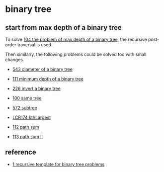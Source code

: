 # binary tree

## start from max depth of a binary tree

To solve [104 the problem of max depth of a binary tree](https://github.com/un01s/codeplay/blob/main/binarytree/0104-maxDepth.cpp), the recursive post-order traversal is used.

Then similarly, the following problems could be solved too with small changes.

* [543 diameter of a binary tree](https://github.com/un01s/codeplay/blob/main/binarytree/0543-diameter.cpp)

* [111 minimum depth of a binary tree](https://github.com/un01s/codeplay/blob/main/binarytree/0111-minDepth.cpp)

* [226 invert a binary tree](https://github.com/un01s/codeplay/blob/main/binarytree/0226-invert.cpp)

* [100 same tree](https://github.com/un01s/codeplay/blob/main/binarytree/0100-sametree.cpp)

* [572 subtree](https://github.com/un01s/codeplay/blob/main/binarytree/0572-subtree.cpp)

* [LCR174 kthLargest](https://github.com/un01s/codeplay/blob/main/binarytree/lcr174-kthBig.cpp)

* [112 path sum](https://github.com/un01s/codeplay/blob/main/binarytree/0112-pathSum.cpp)

* [113 path sum II](https://github.com/un01s/codeplay/blob/main/binarytree/0113-pathSumII.cpp)

## reference

* [1 recursive template for binary tree problems](https://leetcode.cn/problems/maximum-depth-of-binary-tree/solutions/1413111/yi-tao-mo-ban-jie-jue-duo-ge-by-zhang-xi-yqep/)

